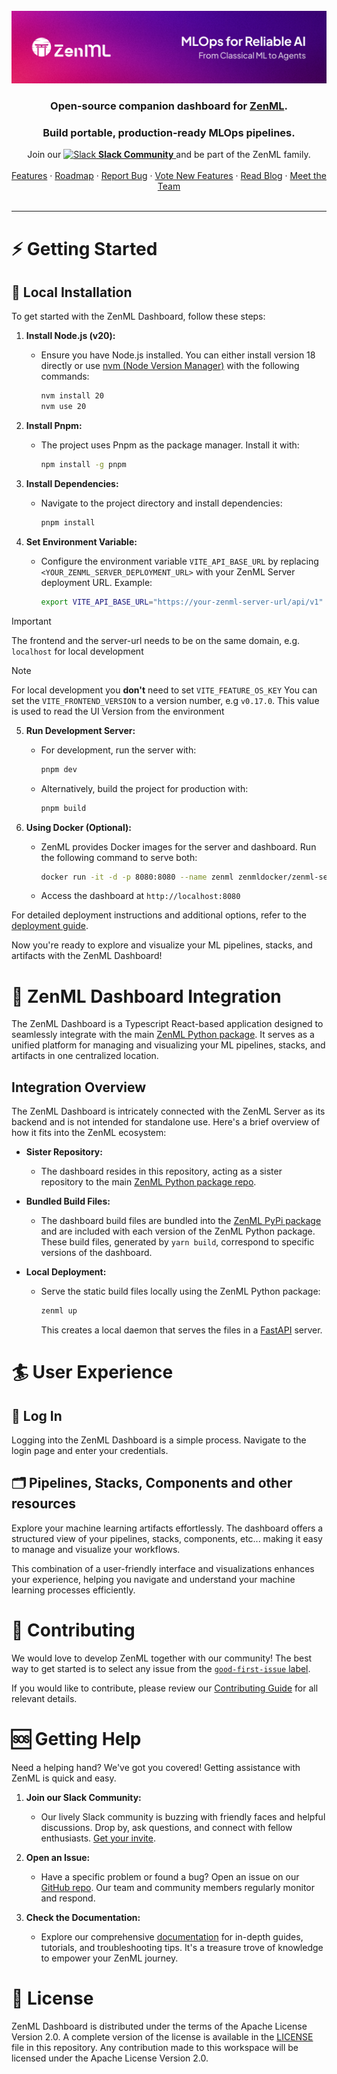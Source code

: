 <!-- PROJECT LOGO -->
<br />
<div align="center">
   <a href="https://zenml.io">
   <img alt="ZenML Logo" src="https://raw.githubusercontent.com/zenml-io/zenml/80ca82a763d2da22bdf6558cde5e9d9bdfeafd9f/docs/book/.gitbook/assets/header.png" alt="ZenML Logo">
   </a>
   <h3 align="center">Open-source companion dashboard for
      <a href="https://github.com/zenml-io/zenml">ZenML</a>.
   </h3>
   <h3 align="center">Build portable, production-ready MLOps pipelines.</h3>
   <p align="center">
   <div align="center">
      Join our <a href="https://zenml.io/slack-invite" target="_blank">
      <img width="18" src="https://cdn3.iconfinder.com/data/icons/logos-and-brands-adobe/512/306_Slack-512.png" alt="Slack"/>
      <b>Slack Community</b> </a> and be part of the ZenML family.
   </div>
   <br />
   <a href="https://zenml.io/features">Features</a>
   ·
   <a href="https://zenml.io/roadmap">Roadmap</a>
   ·
    <a href="https://github.com/zenml-io/zenml-dashboard/issues">Report Bug</a>
   ·
   <a href="https://zenml.io/discussion">Vote New Features</a>
   ·
   <a href="https://blog.zenml.io/">Read Blog</a>
   ·
   <a href="https://www.zenml.io/company#team">Meet the Team</a>
   <br />
   <br />
   </p>
</div>

---

# ⚡ Getting Started

## 🔋 Local Installation

To get started with the ZenML Dashboard, follow these steps:

1. **Install Node.js (v20):**

   - Ensure you have Node.js installed. You can either install version 18 directly or use [nvm (Node Version Manager)](https://github.com/nvm-sh/nvm) with the following commands:

     ```bash
     nvm install 20
     nvm use 20
     ```

2. **Install Pnpm:**

   - The project uses Pnpm as the package manager. Install it with:

     ```bash
     npm install -g pnpm
     ```

3. **Install Dependencies:**

   - Navigate to the project directory and install dependencies:

     ```bash
     pnpm install
     ```

4. **Set Environment Variable:**

   - Configure the environment variable `VITE_API_BASE_URL` by replacing `<YOUR_ZENML_SERVER_DEPLOYMENT_URL>` with your ZenML Server deployment URL. Example:

     ```bash
     export VITE_API_BASE_URL="https://your-zenml-server-url/api/v1"
     ```

> [!IMPORTANT]  
> The frontend and the server-url needs to be on the same domain, e.g. `localhost` for local development

> [!NOTE]  
> For local development you **don't** need to set `VITE_FEATURE_OS_KEY`
> You can set the `VITE_FRONTEND_VERSION` to a version number, e.g `v0.17.0`. This value is used to read the UI Version from the environment

5. **Run Development Server:**

   - For development, run the server with:

     ```bash
     pnpm dev
     ```

   - Alternatively, build the project for production with:

     ```bash
     pnpm build
     ```

6. **Using Docker (Optional):**

   - ZenML provides Docker images for the server and dashboard. Run the following command to serve both:

     ```bash
     docker run -it -d -p 8080:8080 --name zenml zenmldocker/zenml-server
     ```

   - Access the dashboard at `http://localhost:8080`

For detailed deployment instructions and additional options, refer to the [deployment guide](https://docs.zenml.io/user-guide/starter-guide/switch-to-production).

Now you're ready to explore and visualize your ML pipelines, stacks, and artifacts with the ZenML Dashboard!

# 🤝 ZenML Dashboard Integration

The ZenML Dashboard is a Typescript React-based application designed to seamlessly integrate with the main [ZenML Python package](https://github.com/zenml-io/zenml). It serves as a unified platform for managing and visualizing your ML pipelines, stacks, and artifacts in one centralized location.

## Integration Overview

The ZenML Dashboard is intricately connected with the ZenML Server as its backend and is not intended for standalone use. Here's a brief overview of how it fits into the ZenML ecosystem:

- **Sister Repository:**

  - The dashboard resides in this repository, acting as a sister repository to the main [ZenML Python package repo](https://github.com/zenml-io/zenml).

- **Bundled Build Files:**

  - The dashboard build files are bundled into the [ZenML PyPi package](https://pypi.org/workspace/zenml/) and are included with each version of the ZenML Python package. These build files, generated by `yarn build`, correspond to specific versions of the dashboard.

- **Local Deployment:**

  - Serve the static build files locally using the ZenML Python package:

    ```bash
    zenml up
    ```

    This creates a local daemon that serves the files in a [FastAPI](https://github.com/tiangolo/fastapi) server.

# 🏄 User Experience

## 🔐 Log In

Logging into the ZenML Dashboard is a simple process. Navigate to the login page and enter your credentials.

## 🗂 Pipelines, Stacks, Components and other resources

Explore your machine learning artifacts effortlessly. The dashboard offers a structured view of your pipelines, stacks, components, etc... making it easy to manage and visualize your workflows.

This combination of a user-friendly interface and visualizations enhances your experience, helping you navigate and understand your machine learning processes efficiently.

# 🙌 Contributing

We would love to develop ZenML together with our community! The best way to get
started is to select any issue from the [`good-first-issue`
label](https://github.com/zenml-io/zenml-dashboard/labels/good%20first%20issue).

If you would like to contribute, please review our [Contributing
Guide](CONTRIBUTING.md) for all relevant details.

# 🆘 Getting Help

Need a helping hand? We've got you covered! Getting assistance with ZenML is quick and easy.

1. **Join our Slack Community:**

   - Our lively Slack community is buzzing with friendly faces and helpful discussions. Drop by, ask questions, and connect with fellow enthusiasts. [Get your invite](https://zenml.io/slack/).

2. **Open an Issue:**

   - Have a specific problem or found a bug? Open an issue on our [GitHub repo](https://github.com/zenml-io/zenml-dashboard/issues/new/choose). Our team and community members regularly monitor and respond.

3. **Check the Documentation:**
   - Explore our comprehensive [documentation](https://docs.zenml.io/) for in-depth guides, tutorials, and troubleshooting tips. It's a treasure trove of knowledge to empower your ZenML journey.

# 📜 License

ZenML Dashboard is distributed under the terms of the Apache License Version 2.0.
A complete version of the license is available in the [LICENSE](LICENSE) file in
this repository. Any contribution made to this workspace will be licensed under
the Apache License Version 2.0.
